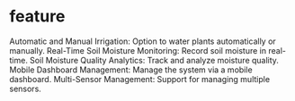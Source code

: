 # feature 

Automatic and Manual Irrigation: Option to water plants automatically or manually.
Real-Time Soil Moisture Monitoring: Record soil moisture in real-time.
Soil Moisture Quality Analytics: Track and analyze moisture quality.
Mobile Dashboard Management: Manage the system via a mobile dashboard.
Multi-Sensor Management: Support for managing multiple sensors.
